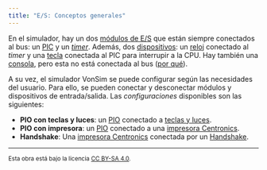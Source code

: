 ```yaml
---
title: "E/S: Conceptos generales"
---
```


En el simulador, hay un dos [módulos de E/S](/docs/io/modules/) que están siempre conectados al bus: un [PIC](/docs/io/modules/pic/) y un [_timer_](/docs/io/modules/timer/). Además, dos [dispositivos](/docs/io/devices/): un [reloj](/docs/io/devices/clock/) conectado al _timer_ y una [tecla](/docs/io/devices/f10/) conectada al PIC para interrupir a la CPU. Hay también una [consola](/docs/io/devices/console/), pero esta no está conectada al bus ([por qué](/docs/io/devices/console/)).

A su vez, el simulador VonSim se puede configurar según las necesidades del usuario. Para ello, se pueden conectar y desconectar módulos y dispositivos de entrada/salida. Las _configuraciones_ disponibles son las siguientes:

- **PIO con teclas y luces**: un [PIO](/docs/io/modules/pio/) conectado a [teclas y luces](/docs/io/devices/switches-and-leds/).
- **PIO con impresora**: un [PIO](/docs/io/modules/pio/) conectado a una [impresora Centronics](/docs/io/devices/printer/).
- **Handshake**: Una [impresora Centronics](/docs/io/devices/printer/) conectada por un [Handshake](/docs/io/modules/handshake).

---

<small>Esta obra está bajo la licencia <a target="_blank" rel="license noopener noreferrer" href="http://creativecommons.org/licenses/by-sa/4.0/">CC BY-SA 4.0</a>.</small>
